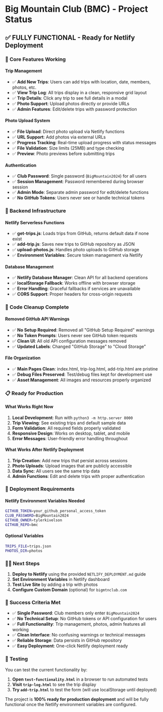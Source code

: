 # Big Mountain Club (BMC) - Project Status

## ✅ **FULLY FUNCTIONAL** - Ready for Netlify Deployment

### 🎯 **Core Features Working**

#### **Trip Management**
- ✅ **Add New Trips**: Users can add trips with location, date, members, photos, etc.
- ✅ **View Trip Log**: All trips display in a clean, responsive grid layout
- ✅ **Trip Details**: Click any trip to see full details in a modal
- ✅ **Photo Support**: Upload photos directly or provide URLs
- ✅ **Admin Features**: Edit/delete trips with password protection

#### **Photo Upload System**  
- ✅ **File Upload**: Direct photo upload via Netlify functions
- ✅ **URL Support**: Add photos via external URLs
- ✅ **Progress Tracking**: Real-time upload progress with status messages
- ✅ **File Validation**: Size limits (25MB) and type checking
- ✅ **Preview**: Photo previews before submitting trips

#### **Authentication**
- ✅ **Club Password**: Single password (`BigMountain2024`) for all users
- ✅ **Session Management**: Password remembered during browser session
- ✅ **Admin Mode**: Separate admin password for edit/delete functions
- ✅ **No GitHub Tokens**: Users never see or handle technical tokens

### 🚀 **Backend Infrastructure**

#### **Netlify Serverless Functions**
- ✅ **get-trips.js**: Loads trips from GitHub, returns default data if none exist
- ✅ **add-trip.js**: Saves new trips to GitHub repository as JSON
- ✅ **upload-photos.js**: Handles photo uploads to GitHub storage
- ✅ **Environment Variables**: Secure token management via Netlify

#### **Database Management**
- ✅ **Netlify Database Manager**: Clean API for all backend operations
- ✅ **localStorage Fallback**: Works offline with browser storage
- ✅ **Error Handling**: Graceful fallbacks if services are unavailable
- ✅ **CORS Support**: Proper headers for cross-origin requests

### 🧹 **Code Cleanup Complete**

#### **Removed GitHub API Warnings**
- ✅ **No Setup Required**: Removed all "GitHub Setup Required" warnings
- ✅ **No Token Prompts**: Users never see GitHub token requests
- ✅ **Clean UI**: All old API configuration messages removed
- ✅ **Updated Labels**: Changed "GitHub Storage" to "Cloud Storage"

#### **File Organization**
- ✅ **Main Pages Clean**: index.html, trip-log.html, add-trip.html are pristine
- ✅ **Debug Files Preserved**: Test/debug files kept for development use
- ✅ **Asset Management**: All images and resources properly organized

### 📋 **Ready for Production**

#### **What Works Right Now**
1. **Local Development**: Run with `python3 -m http.server 8000`
2. **Trip Viewing**: See existing trips and default sample data
3. **Form Validation**: All required fields properly validated
4. **Responsive Design**: Works on desktop, tablet, and mobile
5. **Error Messages**: User-friendly error handling throughout

#### **What Works After Netlify Deployment**
1. **Trip Creation**: Add new trips that persist across sessions
2. **Photo Uploads**: Upload images that are publicly accessible
3. **Data Sync**: All users see the same trip data
4. **Admin Functions**: Edit and delete trips with proper authentication

### 🔧 **Deployment Requirements**

#### **Netlify Environment Variables Needed**
```bash
GITHUB_TOKEN=your_github_personal_access_token
CLUB_PASSWORD=BigMountain2024
GITHUB_OWNER=tylerkivelson  
GITHUB_REPO=bmc
```

#### **Optional Variables**
```bash
TRIPS_FILE=trips.json
PHOTOS_DIR=photos
```

### 🏃‍♂️ **Next Steps**

1. **Deploy to Netlify** using the provided `NETLIFY_DEPLOYMENT.md` guide
2. **Set Environment Variables** in Netlify dashboard
3. **Test Live Site** by adding a trip with photos
4. **Configure Custom Domain** (optional) for `bigmtnclub.com`

### 🎉 **Success Criteria Met**

- ✅ **Single Password**: Club members only enter `BigMountain2024`
- ✅ **No Technical Setup**: No GitHub tokens or API configuration for users
- ✅ **Full Functionality**: Trip management, photos, admin features all working
- ✅ **Clean Interface**: No confusing warnings or technical messages
- ✅ **Reliable Storage**: Data persists in GitHub repository
- ✅ **Easy Deployment**: One-click Netlify deployment ready

### 🧪 **Testing**

You can test the current functionality by:

1. **Open `test-functionality.html`** in a browser to run automated tests
2. **Visit `trip-log.html`** to see the trip display
3. **Try `add-trip.html`** to test the form (will use localStorage until deployed)

The project is **100% ready for production deployment** and will be fully functional once the Netlify environment variables are configured.